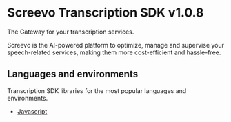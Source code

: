 # Screevo Transcription SDK v1.0.8

The Gateway for your transcription services.

Screevo is the AI-powered platform to optimize, manage and supervise your speech-related services, making them more cost-efficient and hassle-free.


## Languages and environments

Transcription SDK libraries for the most popular languages and environments.

 - [Javascript](https://github.com/Screevosrl/Transcription.SDK.Client/tree/main/javascript-sdk)


